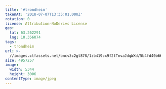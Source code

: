 ```yaml
---
title: '#trondheim'
takenAt: '2018-07-07T13:35:01.000Z'
rotation: 0
license: Attribution-NoDerivs License
geo:
  lat: 63.262291
  lng: 10.356074
tags:
  - trondheim
url: >-
  //images.ctfassets.net/bncv3c2gt878/1zb419cx9f2tTmvaJdqWXd/5b4fd40b667678942b505de9204d5a4c/trondheim_43263167521_o
size: 4957257
image:
  width: 5344
  height: 3006
contentType: image/jpeg
---
```


